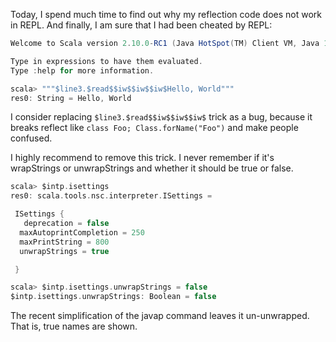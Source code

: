 Today, I spend much time to find out why my reflection code does not work in REPL. And finally, I am sure that I had been cheated by REPL: 
```scala
Welcome to Scala version 2.10.0-RC1 (Java HotSpot(TM) Client VM, Java 1.7.0_09).

Type in expressions to have them evaluated.
Type :help for more information.

scala> """$line3.$read$$iw$$iw$$iw$Hello, World"""
res0: String = Hello, World
```

I consider replacing `$line3.$read$$iw$$iw$$iw$` trick as a bug, because it breaks reflect like `class Foo; Class.forName("Foo")` and make people confused.

I highly recommend to remove this trick.
I never remember if it's wrapStrings or unwrapStrings and whether it should be true or false.
```scala
scala> $intp.isettings
res0: scala.tools.nsc.interpreter.ISettings =

 ISettings {
   deprecation = false
  maxAutoprintCompletion = 250
  maxPrintString = 800
  unwrapStrings = true

 }

scala> $intp.isettings.unwrapStrings = false
$intp.isettings.unwrapStrings: Boolean = false
```
The recent simplification of the javap command leaves it un-unwrapped. That is, true names are shown.
